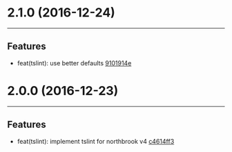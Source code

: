 # 2.1.0 (2016-12-24)
---

## Features

- feat(tslint): use better defaults [9101914e](https://github.com/northbrookjs/typescript/commits/9101914e9bedf0d3d04277eeff734edab11b3e6e)

# 2.0.0 (2016-12-23)
---

## Features

- feat(tslint): implement tslint for northbrook v4 [c4614ff3](https://github.com/northbrookjs/typescript/commits/c4614ff378401fdb16af28ab3c5eac6f73e01cd1)


